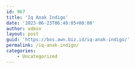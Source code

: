 ```yaml
---
id: 967
title: 'Iq Anak Indigo'
date: '2023-06-23T06:40:05+00:00'
author: admin
layout: post
guid: 'https://bos.awn.biz.id/iq-anak-indigo/'
permalink: /iq-anak-indigo/
categories:
    - Uncategorized
---
```


